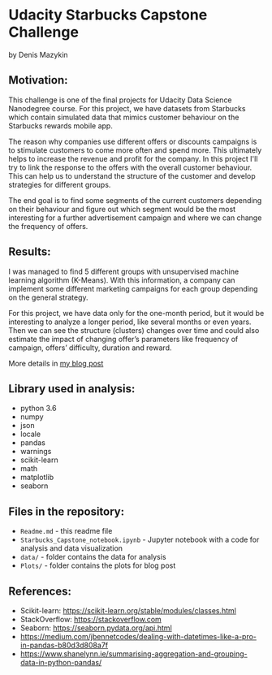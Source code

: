 # Udacity Starbucks Capstone Challenge 
by Denis Mazykin

## Motivation:

This challenge is one of the final projects for Udacity Data Science Nanodegree course.
For this project, we have datasets from Starbucks which contain simulated data that mimics customer behaviour on the Starbucks rewards mobile app. 

The reason why companies use different offers or discounts campaigns is to stimulate customers to come more often and spend more. This ultimately helps to increase the revenue and profit for the company. In this project I'll try to link the response to the offers with the overall customer behaviour. This can help us to understand the structure of the customer and develop strategies for different groups.

The end goal is to find some segments of the current customers depending on their behaviour and figure out which segment would be the most interesting for a further advertisement campaign and where we can change the frequency of offers.

## Results:

I was managed to find 5 different groups with unsupervised machine learning algorithm (K-Means). With this information, a company can implement some different marketing campaigns for each group depending on the general strategy.

For this project, we have data only for the one-month period, but it would be interesting to analyze a longer period, like several months or even years. Then we can see the structure (clusters) changes over time and could also estimate the impact of changing offer’s parameters like frequency of campaign, offers’ difficulty, duration and reward.

More details in [my blog post](https://medium.com/@denmaz/starbucks-customers-2579d5e57944)


## Library used in analysis:
- python 3.6
- numpy
- json
- locale
- pandas
- warnings
- scikit-learn
- math
- matplotlib
- seaborn


## Files in the repository:

- `Readme.md` - this readme file
- `Starbucks_Capstone_notebook.ipynb` - Jupyter notebook with a code for analysis and data visualization
- `data/` - folder contains the data for analysis
- `Plots/` - folder contains the plots for blog post

## References:
- Scikit-learn: https://scikit-learn.org/stable/modules/classes.html
- StackOverflow: https://stackoverflow.com
- Seaborn: https://seaborn.pydata.org/api.html
- https://medium.com/jbennetcodes/dealing-with-datetimes-like-a-pro-in-pandas-b80d3d808a7f
- https://www.shanelynn.ie/summarising-aggregation-and-grouping-data-in-python-pandas/
  